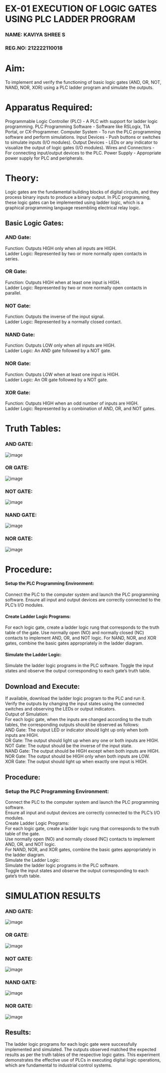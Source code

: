 # EX-01 EXECUTION OF LOGIC GATES USING PLC LADDER PROGRAM

### NAME: KAVIYA SHREE S
### REG.NO: 212222110018
 
# Aim:
To implement and verify the functioning of basic logic gates (AND, OR, NOT, NAND, NOR, XOR) using a PLC ladder program and simulate the outputs.

# Apparatus Required:
Programmable Logic Controller (PLC) - A PLC with support for ladder logic programming.
PLC Programming Software - Software like RSLogix, TIA Portal, or CX-Programmer.
Computer System - To run the PLC programming software and perform simulations.
Input Devices - Push buttons or switches to simulate inputs (I/O modules).
Output Devices - LEDs or any indicator to visualize the output of logic gates (I/O modules).
Wires and Connectors - For connecting input/output devices to the PLC.
Power Supply - Appropriate power supply for PLC and peripherals.

# Theory:
Logic gates are the fundamental building blocks of digital circuits, and they process binary inputs to produce a binary output. In PLC programming, these logic gates can be implemented using ladder logic, which is a graphical programming language resembling electrical relay logic.

## Basic Logic Gates:
### AND Gate:</br>
Function: Outputs HIGH only when all inputs are HIGH.</br>
Ladder Logic: Represented by two or more normally open contacts in series.</br>

### OR Gate:</br>
Function: Outputs HIGH when at least one input is HIGH.</br>
Ladder Logic: Represented by two or more normally open contacts in parallel.</br>

### NOT Gate:</br>
Function: Outputs the inverse of the input signal.</br>
Ladder Logic: Represented by a normally closed contact.</br>

### NAND Gate:</br>
Function: Outputs LOW only when all inputs are HIGH.</br>
Ladder Logic: An AND gate followed by a NOT gate.</br>

### NOR Gate:</br>
Function: Outputs LOW when at least one input is HIGH.</br>
Ladder Logic: An OR gate followed by a NOT gate.</br>

### XOR Gate:</br>
Function: Outputs HIGH when an odd number of inputs are HIGH.</br>
Ladder Logic: Represented by a combination of AND, OR, and NOT gates.</br>


 
# Truth Tables:
### AND GATE:
![image](https://github.com/user-attachments/assets/8e49ef57-503e-41ee-a950-21ac8b4e6908)

### OR GATE:
![image](https://github.com/user-attachments/assets/aaf7b0db-8611-4e10-96a9-7b65dbd07e5b)

### NOT GATE:
![image](https://github.com/user-attachments/assets/b7f525d0-b8c5-469f-ac20-16cf47331959)

### NAND GATE:
![image](https://github.com/user-attachments/assets/fb0c5543-7493-47ec-bda9-606bf92b7a5a)

### NOR GATE:
 ![image](https://github.com/user-attachments/assets/4799000e-34ea-42ef-8046-5214184bf6b5)

# Procedure:
#### Setup the PLC Programming Environment:
Connect the PLC to the computer system and launch the PLC programming software.
Ensure all input and output devices are correctly connected to the PLC’s I/O modules.

#### Create Ladder Logic Programs:
For each logic gate, create a ladder logic rung that corresponds to the truth table of the gate.
Use normally open (NO) and normally closed (NC) contacts to implement AND, OR, and NOT logic.
For NAND, NOR, and XOR gates, combine the basic gates appropriately in the ladder diagram.

#### Simulate the Ladder Logic:
Simulate the ladder logic programs in the PLC software.
Toggle the input states and observe the output corresponding to each gate’s truth table.

## Download and Execute:
If available, download the ladder logic program to the PLC and run it.</br>
Verify the outputs by changing the input states using the connected switches and observing the LEDs or output indicators.</br>
Output of Simulation:</br>
For each logic gate, when the inputs are changed according to the truth tables, the corresponding outputs should be observed as follows:</br>
AND Gate: The output LED or indicator should light up only when both inputs are HIGH.</br>
OR Gate: The output should light up when any one or both inputs are HIGH.</br>
NOT Gate: The output should be the inverse of the input state.</br>
NAND Gate: The output should be HIGH except when both inputs are HIGH.</br>
NOR Gate: The output should be HIGH only when both inputs are LOW.</br>
XOR Gate: The output should light up when exactly one input is HIGH.</br>

## Procedure:
### Setup the PLC Programming Environment:
Connect the PLC to the computer system and launch the PLC programming software.</br>
Ensure all input and output devices are correctly connected to the PLC’s I/O modules.</br>
Create Ladder Logic Programs:</br>
For each logic gate, create a ladder logic rung that corresponds to the truth table of the gate.</br>
Use normally open (NO) and normally closed (NC) contacts to implement AND, OR, and NOT logic.</br>
For NAND, NOR, and XOR gates, combine the basic gates appropriately in the ladder diagram.</br>
Simulate the Ladder Logic:</br>
Simulate the ladder logic programs in the PLC software.</br>
Toggle the input states and observe the output corresponding to each gate’s truth table.</br>

# SIMULATION RESULTS 
### AND GATE:
![image](https://github.com/user-attachments/assets/2f6cbcb8-732d-4f57-b88c-6417a8a4f82c)

### OR GATE:
![image](https://github.com/user-attachments/assets/ba504b79-a173-4f03-b1c1-0303a5b3e03a)

### NOT GATE:
![image](https://github.com/user-attachments/assets/6732a4b3-b79f-4976-ac04-ec5650af37ec)

### NAND GATE:
![image](https://github.com/user-attachments/assets/16f56012-8cc7-4107-bca1-02530c986d67)

### NOR GATE:
![image](https://github.com/user-attachments/assets/6ea8863d-67f8-4bf4-bf8d-4200bac9847d)

## Results:
The ladder logic programs for each logic gate were successfully implemented and simulated.
The outputs observed matched the expected results as per the truth tables of the respective logic gates.
This experiment demonstrates the effective use of PLCs in executing digital logic operations, which are fundamental to industrial control systems.
